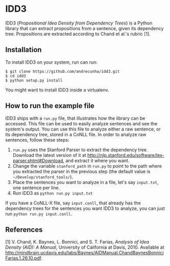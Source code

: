 IDD3
====

IDD3 (*Propositional Idea Density from Dependency Trees*) is a Python library that can extract propositions from a sentence, given its dependency tree. Propositions are extracted according to Chand et al.'s rubric [1].

Installation
------------

To install IDD3 on your system, run can run:

```
$ git clone https://github.com/andrecunha/idd3.git
$ cd idd3
$ python setup.py install
```

You might want to install IDD3 inside a virtualenv.

How to run the example file
---------------------------

IDD3 ships with a `run.py` file, that illustrates how the library can be accessed. This file can be used to easily analyze sentences and see the system's output. You can use this file to analyze either a raw sentence, or its dependency tree, stored in a CoNLL file. In order to analyze raw sentences, follow these steps:

1. `run.py` uses the Stanford Parser to extract the dependency tree. Download the latest version of it at http://nlp.stanford.edu/software/lex-parser.shtml#Download, and extract it where you want.
2. Change the variable `stanford_path` in `run.py` to point to the path where you extracted the parser in the previous step (the default value is `~/Develop/stanford_tools/`).
3. Place the sentences you want to analyze in a file, let's say `input.txt`, one sentence per line.
4. Run IDD3 as `python run.py input.txt`

If you have a CoNLL-X file, say `input.conll`, that already has the dependency trees for the sentences you want IDD3 to analyze, you can just run `python run.py input.conll`.

References
----------

[1]  V. Chand, K. Baynes, L. Bonnici, and S. T. Farias, *Analysis of Idea Density (AID): A Manual*, University of California at Davis, 2010. Available at http://mindbrain.ucdavis.edu/labs/Baynes/AIDManual.ChandBaynesBonniciFarias.1.26.10.pdf.
